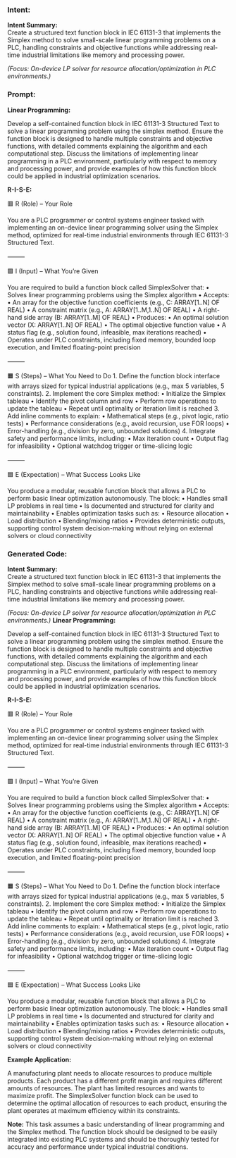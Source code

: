 ### Intent:
**Intent Summary:**  
Create a structured text function block in IEC 61131-3 that implements the Simplex method to solve small-scale linear programming problems on a PLC, handling constraints and objective functions while addressing real-time industrial limitations like memory and processing power.  

*(Focus: On-device LP solver for resource allocation/optimization in PLC environments.)*

### Prompt:
**Linear Programming:**

Develop a self-contained function block in IEC 61131-3 Structured Text to solve a linear programming problem using the simplex method. Ensure the function block is designed to handle multiple constraints and objective functions, with detailed comments explaining the algorithm and each computational step. Discuss the limitations of implementing linear programming in a PLC environment, particularly with respect to memory and processing power, and provide examples of how this function block could be applied in industrial optimization scenarios.

**R-I-S-E:**

🟥 R (Role) – Your Role

You are a PLC programmer or control systems engineer tasked with implementing an on-device linear programming solver using the Simplex method, optimized for real-time industrial environments through IEC 61131-3 Structured Text.

⸻

🟩 I (Input) – What You’re Given

You are required to build a function block called SimplexSolver that:
	•	Solves linear programming problems using the Simplex algorithm
	•	Accepts:
	•	An array for the objective function coefficients (e.g., C: ARRAY[1..N] OF REAL)
	•	A constraint matrix (e.g., A: ARRAY[1..M,1..N] OF REAL)
	•	A right-hand side array (B: ARRAY[1..M] OF REAL)
	•	Produces:
	•	An optimal solution vector (X: ARRAY[1..N] OF REAL)
	•	The optimal objective function value
	•	A status flag (e.g., solution found, infeasible, max iterations reached)
	•	Operates under PLC constraints, including fixed memory, bounded loop execution, and limited floating-point precision

⸻

🟧 S (Steps) – What You Need to Do
	1.	Define the function block interface with arrays sized for typical industrial applications (e.g., max 5 variables, 5 constraints).
	2.	Implement the core Simplex method:
	•	Initialize the Simplex tableau
	•	Identify the pivot column and row
	•	Perform row operations to update the tableau
	•	Repeat until optimality or iteration limit is reached
	3.	Add inline comments to explain:
	•	Mathematical steps (e.g., pivot logic, ratio tests)
	•	Performance considerations (e.g., avoid recursion, use FOR loops)
	•	Error-handling (e.g., division by zero, unbounded solutions)
	4.	Integrate safety and performance limits, including:
	•	Max iteration count
	•	Output flag for infeasibility
	•	Optional watchdog trigger or time-slicing logic

⸻

🟦 E (Expectation) – What Success Looks Like

You produce a modular, reusable function block that allows a PLC to perform basic linear optimization autonomously. The block:
	•	Handles small LP problems in real time
	•	Is documented and structured for clarity and maintainability
	•	Enables optimization tasks such as:
	•	Resource allocation
	•	Load distribution
	•	Blending/mixing ratios
	•	Provides deterministic outputs, supporting control system decision-making without relying on external solvers or cloud connectivity

### Generated Code:
**Intent Summary:**  
Create a structured text function block in IEC 61131-3 that implements the Simplex method to solve small-scale linear programming problems on a PLC, handling constraints and objective functions while addressing real-time industrial limitations like memory and processing power.  

*(Focus: On-device LP solver for resource allocation/optimization in PLC environments.)*
**Linear Programming:**

Develop a self-contained function block in IEC 61131-3 Structured Text to solve a linear programming problem using the simplex method. Ensure the function block is designed to handle multiple constraints and objective functions, with detailed comments explaining the algorithm and each computational step. Discuss the limitations of implementing linear programming in a PLC environment, particularly with respect to memory and processing power, and provide examples of how this function block could be applied in industrial optimization scenarios.

**R-I-S-E:**

🟥 R (Role) – Your Role

You are a PLC programmer or control systems engineer tasked with implementing an on-device linear programming solver using the Simplex method, optimized for real-time industrial environments through IEC 61131-3 Structured Text.

⸻

🟩 I (Input) – What You’re Given

You are required to build a function block called SimplexSolver that:
	•	Solves linear programming problems using the Simplex algorithm
	•	Accepts:
	•	An array for the objective function coefficients (e.g., C: ARRAY[1..N] OF REAL)
	•	A constraint matrix (e.g., A: ARRAY[1..M,1..N] OF REAL)
	•	A right-hand side array (B: ARRAY[1..M] OF REAL)
	•	Produces:
	•	An optimal solution vector (X: ARRAY[1..N] OF REAL)
	•	The optimal objective function value
	•	A status flag (e.g., solution found, infeasible, max iterations reached)
	•	Operates under PLC constraints, including fixed memory, bounded loop execution, and limited floating-point precision

⸻

🟧 S (Steps) – What You Need to Do
	1.	Define the function block interface with arrays sized for typical industrial applications (e.g., max 5 variables, 5 constraints).
	2.	Implement the core Simplex method:
	•	Initialize the Simplex tableau
	•	Identify the pivot column and row
	•	Perform row operations to update the tableau
	•	Repeat until optimality or iteration limit is reached
	3.	Add inline comments to explain:
	•	Mathematical steps (e.g., pivot logic, ratio tests)
	•	Performance considerations (e.g., avoid recursion, use FOR loops)
	•	Error-handling (e.g., division by zero, unbounded solutions)
	4.	Integrate safety and performance limits, including:
	•	Max iteration count
	•	Output flag for infeasibility
	•	Optional watchdog trigger or time-slicing logic

⸻

🟦 E (Expectation) – What Success Looks Like

You produce a modular, reusable function block that allows a PLC to perform basic linear optimization autonomously. The block:
	•	Handles small LP problems in real time
	•	Is documented and structured for clarity and maintainability
	•	Enables optimization tasks such as:
	•	Resource allocation
	•	Load distribution
	•	Blending/mixing ratios
	•	Provides deterministic outputs, supporting control system decision-making without relying on external solvers or cloud connectivity

**Example Application:**

A manufacturing plant needs to allocate resources to produce multiple products. Each product has a different profit margin and requires different amounts of resources. The plant has limited resources and wants to maximize profit. The SimplexSolver function block can be used to determine the optimal allocation of resources to each product, ensuring the plant operates at maximum efficiency within its constraints.

**Note:** This task assumes a basic understanding of linear programming and the Simplex method. The function block should be designed to be easily integrated into existing PLC systems and should be thoroughly tested for accuracy and performance under typical industrial conditions.
